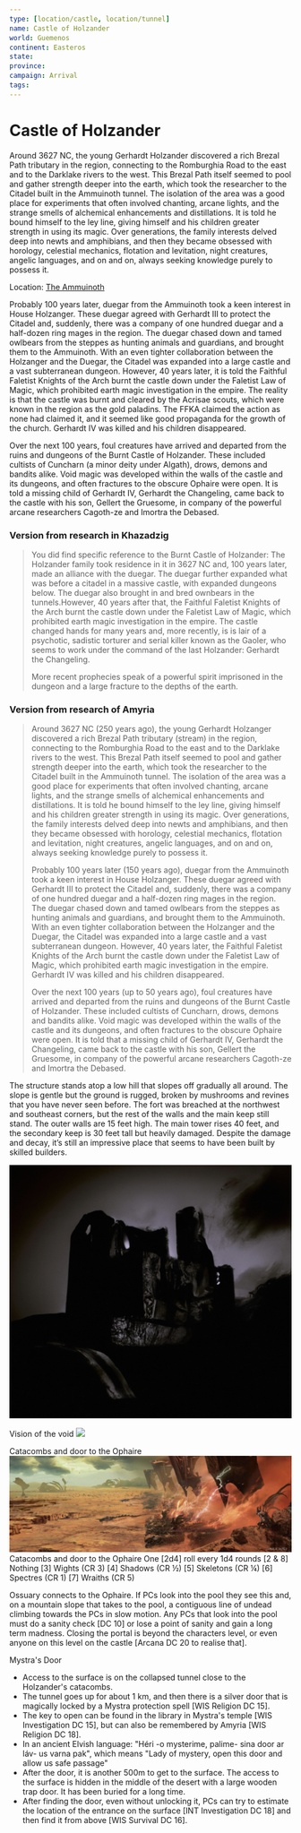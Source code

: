 ```yaml
---
type: [location/castle, location/tunnel]
name: Castle of Holzander
world: Guemenos
continent: Easteros
state: 
province: 
campaign: Arrival
tags: 
---
```


# Castle of Holzander

Around 3627 NC, the young Gerhardt Holzander discovered a rich Brezal Path tributary in the region, connecting to the Romburghia Road to the east and to the Darklake rivers to the west. This Brezal Path itself seemed to pool and gather strength deeper into the earth, which took the researcher to the Citadel built in the Ammuinoth tunnel. The isolation of the area was a good place for experiments that often involved chanting, arcane lights, and the strange smells of alchemical enhancements and distillations. It is told he bound himself to the ley line, giving himself and his children greater strength in using its magic. Over generations, the family interests delved deep into newts and amphibians, and then they became obsessed with horology, celestial mechanics, flotation and levitation, night creatures, angelic languages, and on and on, always seeking knowledge purely to possess it.

Location: [The Ammuinoth](../context/realms.md#Ammuinoth)

Probably 100 years later, duegar from the Ammuinoth took a keen interest in House Holzanger. These duegar agreed with Gerhardt III to protect the Citadel and, suddenly, there was a company of one hundred duegar and a half-dozen ring mages in the region. The duegar chased down and tamed owlbears from the steppes as hunting animals and guardians, and brought them to the Ammuinoth. With an even tighter collaboration between the Holzanger and the Duegar, the Citadel was expanded into a large castle and a vast subterranean dungeon. However, 40 years later, it is told the Faithful Faletist Knights of the Arch burnt the castle down under the Faletist Law of Magic, which prohibited earth magic investigation in the empire. The reality is that the castle was burnt and cleared by the Acrisae scouts, which were known in the region as the gold paladins. The FFKA claimed the action as none had claimed it, and it seemed like good propaganda for the growth of the church. Gerhardt IV was killed and his children disappeared.

Over the next 100 years, foul creatures have arrived and departed from the ruins and dungeons of the Burnt Castle of Holzander. These included cultists of Cuncharn (a minor deity under Algath), drows, demons and bandits alike. Void magic was developed within the walls of the castle and its dungeons, and often fractures to the obscure Ophaire were open. It is told a missing child of Gerhardt IV, Gerhardt the Changeling, came back to the castle with his son, Gellert the Gruesome, in company of the powerful arcane researchers Cagoth-ze and Imortra the Debased.

### Version from research in Khazadzig

> You did find specific reference to the Burnt Castle of Holzander: The Holzander family took residence in it in 3627 NC and, 100 years later, made an alliance with the duegar. The duegar further expanded what was before a citadel in a massive castle, with expanded dungeons below. The duegar also brought in and bred ownbears in the tunnels.However, 40 years after that, the Faithful Faletist Knights of the Arch burnt the castle down under the Faletist Law of Magic, which prohibited earth magic investigation in the empire. The castle changed hands for many years and, more recently, is is lair of a psychotic, sadistic torturer and serial killer known  as the Gaoler, who seems to work under the command of the last Holzander: Gerhardt the Changeling.
> 
> More recent prophecies speak of a powerful spirit imprisoned in the dungeon and a large fracture to the depths of the earth.

### Version from research of Amyria
> Around 3627 NC (250 years ago), the young Gerhardt Holzanger discovered a rich Brezal Path tributary (stream) in the region, connecting to the Romburghia Road to the east and to the Darklake rivers to the west. This Brezal Path itself seemed to pool and gather strength deeper into the earth, which took the researcher to the Citadel built in the Ammuinoth tunnel. The isolation of the area was a good place for experiments that often involved chanting, arcane lights, and the strange smells of alchemical enhancements and distillations. It is told he bound himself to the ley line, giving himself and his children greater strength in using its magic. Over generations, the family interests delved deep into newts and amphibians, and then they became obsessed with horology, celestial mechanics, flotation and levitation, night creatures, angelic languages, and on and on, always seeking knowledge purely to possess it.
> 
> Probably 100 years later (150 years ago), duegar from the Ammuinoth took a keen interest in House Holzanger. These duegar agreed with Gerhardt III to protect the Citadel and, suddenly, there was a company of one hundred duegar and a half-dozen ring mages in the region. The duegar chased down and tamed owlbears from the steppes as hunting animals and guardians, and brought them to the Ammuinoth. With an even tighter collaboration between the Holzanger and the Duegar, the Citadel was expanded into a large castle and a vast subterranean dungeon. However, 40 years later, the Faithful Faletist Knights of the Arch burnt the castle down under the Faletist Law of Magic, which prohibited earth magic investigation in the empire. Gerhardt IV was killed and his children disappeared.
> 
> Over the next 100 years (up to 50 years ago), foul creatures have arrived and departed from the ruins and dungeons of the Burnt Castle of Holzander. These included cultists of Cuncharn, drows, demons and bandits alike. Void magic was developed within the walls of the castle and its dungeons, and often fractures to the obscure Ophaire were open. It is told that a missing child of Gerhardt IV, Gerhardt the Changeling, came back to the castle with his son, Gellert the Gruesome, in company of the powerful arcane researchers Cagoth-ze and Imortra the Debased.


The structure stands atop a low hill that slopes off gradually all around. The slope is gentle but the ground is rugged, broken by mushrooms and revines that you have never seen before. The fort was breached at the northwest and southeast corners, but the rest of the walls and the main keep still stand. The outer walls are 15 feet high. The main tower rises 40 feet, and the secondary keep is 30 feet tall but heavily damaged. Despite the damage and decay, it’s still an impressive place that seems to have been built by skilled builders.

![](_aux/Pasted%20image%2020230401095100.png)

Vision of the void
![](_aux/Pasted%20image%2020230401095216.png)

Catacombs and door to the Ophaire
![](_aux/Pasted%20image%2020230401095239.png)
Catacombs and door to the Ophaire
One [2d4] roll every 1d4 rounds
[2 & 8] Nothing
[3] Wights (CR 3)
[4] Shadows (CR ½)
[5] Skeletons (CR ¼)
[6] Spectres (CR 1)
[7] Wraiths (CR 5)

Ossuary connects to the Ophaire. If PCs look into the pool they see this and, on a mountain slope that takes to the pool, a contiguous line of undead climbing towards the PCs in slow motion. Any PCs that look into the pool must do a sanity check [DC 10] or lose a point of sanity and gain a long term madness. Closing the portal is beyond the characters level, or even anyone on this level on the castle [Arcana DC 20 to realise that].



Mystra's Door
- Access to the surface is on the collapsed tunnel close to the Holzander's catacombs.
- The tunnel goes up for about 1 km, and then there is a silver door that is magically locked by a Mystra protection spell [WIS Religion DC 15].
- The key to open can be found in the library in Mystra's temple [WIS Investigation DC 15], but can also be remembered by Amyria [WIS Religion DC 18].
- In an ancient Elvish language: "Héri -o mysterime, palime- sina door ar láv- us varna pak", which means "Lady of mystery, open this door and allow us safe passage"
- After the door, it is another 500m to get to the surface. The access to the surface is hidden in the middle of the desert with a large wooden trap door. It has been buried for a long time.
- After finding the door, even without unlocking it, PCs can try to estimate the location of the entrance on the surface [INT Investigation DC 18] and then find it from above [WIS Survival DC 16].